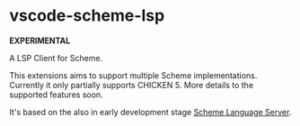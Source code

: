 # vscode-scheme-lsp

**EXPERIMENTAL**

A LSP Client for Scheme.

This extensions aims to support multiple Scheme implementations. Currently it only partially supports CHICKEN 5. More details to the supported features soon.

It's based on the also in early development stage [Scheme Language Server](https://gitlab.com/rgherdt/scheme-language-server).
